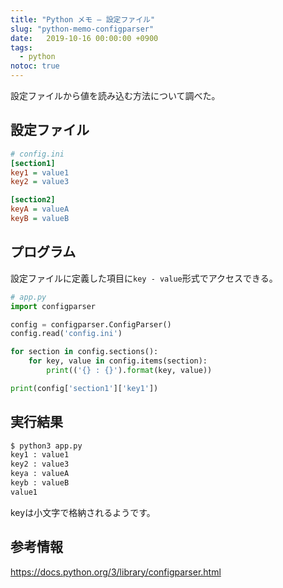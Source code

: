 ```yaml
---
title: "Python メモ – 設定ファイル"
slug: "python-memo-configparser"
date:   2019-10-16 00:00:00 +0900
tags: 
  - python
notoc: true
---
```


設定ファイルから値を読み込む方法について調べた。

## 設定ファイル

```ini
# config.ini
[section1]
key1 = value1
key2 = value3

[section2]
keyA = valueA
keyB = valueB
```

## プログラム

設定ファイルに定義した項目に`key - value`形式でアクセスできる。

```python
# app.py
import configparser

config = configparser.ConfigParser()
config.read('config.ini')

for section in config.sections():
    for key, value in config.items(section):
        print(('{} : {}').format(key, value))

print(config['section1']['key1'])
```

## 実行結果

```bash
$ python3 app.py                    
key1 : value1
key2 : value3
keya : valueA
keyb : valueB
value1
```

keyは小文字で格納されるようです。

## 参考情報

https://docs.python.org/3/library/configparser.html

